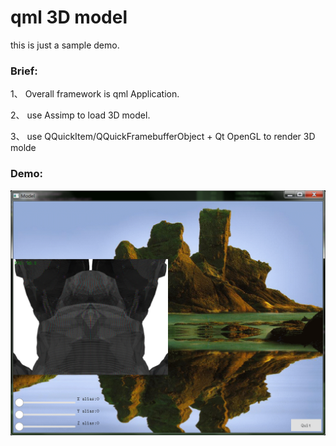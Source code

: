 # qml 3D model

this is just a sample demo.

### Brief:
1、 Overall framework is qml Application.

2、 use Assimp to load 3D model.

3、 use QQuickItem/QQuickFramebufferObject + Qt OpenGL to render 3D molde

### Demo:
![Demo](/example.png)

